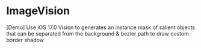 # ImageVision
[Demo] Use iOS 17.0 Vision to generates an instance mask of salient objects that can be separated from the background & bezier path to draw custom border shadow
